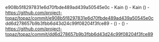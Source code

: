 e908b5f8297831e6d70fbde489ad439a50545e0c - Kain () - Kain () - https://github.com/project-topaz/topaz/commit/e908b5f8297831e6d70fbde489ad439a50545e0c
dd6d278657b9b3fbb6d43d24c99f08204f3fce89 -  () -  () - https://github.com/project-topaz/topaz/commit/dd6d278657b9b3fbb6d43d24c99f08204f3fce89
